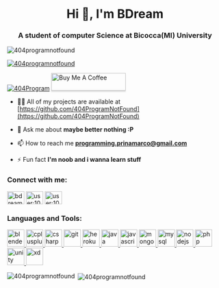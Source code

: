 <h1 align="center">Hi 👋, I'm BDream</h1>
<h3 align="center">A student of computer Science at Bicocca(MI) University</h3>

<p align="left"> <img src="https://komarev.com/ghpvc/?username=404programnotfound&label=Profile%20views&color=0e75b6&style=flat" alt="404programnotfound" /> </p>

<p align="left"> <a href="https://github.com/ryo-ma/github-profile-trophy"><img src="https://github-profile-trophy.vercel.app/?username=404programnotfound&theme=monokai" alt="404programnotfound" /></a> </p>

<p align="left"> <a href="https://twitter.com/404Program" target="blank"><img src="https://img.shields.io/twitter/follow/404Program?logo=twitter&style=for-the-badge" alt="404Program" /></a> 
<a href="https://www.buymeacoffee.com/404ProgramNF" target="_blank"><img src="https://www.buymeacoffee.com/assets/img/custom_images/orange_img.png" alt="Buy Me A Coffee" style="height: 41px !important;width: 174px !important;box-shadow: 0px 3px 2px 0px rgba(190, 190, 190, 0.5) !important;-webkit-box-shadow: 0px 3px 2px 0px rgba(190, 190, 190, 0.5) !important;" ></a></p>


- 👨‍💻 All of my projects are available at [https://github.com/404ProgramNotFound](https://github.com/404ProgramNotFound)

- 💬 Ask me about **maybe better nothing :P**

- 📫 How to reach me **programming.prinamarco@gmail.com**

- ⚡ Fun fact **I'm noob and i wanna learn stuff**

<h3 align="left">Connect with me:</h3>
<p align="left">
<a href="https://twitter.com/bdream01353403" target="blank"><img align="center" src="https://cdn.jsdelivr.net/npm/simple-icons@3.0.1/icons/twitter.svg" alt="bdream01353403" height="30" width="40" /></a>
<a href="https://stackoverflow.com/users/user:10740416" target="blank"><img align="center" src="https://cdn.jsdelivr.net/npm/simple-icons@3.0.1/icons/stackoverflow.svg" alt="user:10740416" height="30" width="40" /></a>
<a href="https://www.npmjs.com/~blankdream" target="blank"><img align="center" margin="0,10" src="https://upload.wikimedia.org/wikipedia/commons/d/db/Npm-logo.svg" alt="user:10740416" height="30" width="40" /></a>
</p>

<h3 align="left">Languages and Tools:</h3>
<p align="left"> <a href="https://www.blender.org/" target="_blank"> <img src="https://download.blender.org/branding/community/blender_community_badge_white.svg" alt="blender" width="40" height="40"/> </a> <a href="https://www.w3schools.com/cpp/" target="_blank"> <img src="https://www.pikpng.com/pngl/m/469-4698781_learning-c-programming-4-c-logo-svg-clipart.png" alt="cplusplus" width="40" height="40"/> </a> <a href="https://www.w3schools.com/cs/" target="_blank"> <img src="https://external-content.duckduckgo.com/iu/?u=https%3A%2F%2Ff0.pngfuel.com%2Fpng%2F520%2F669%2Fc-logo-png-clip-art.png&f=1&nofb=1" alt="csharp" width="40" height="40"/> </a> <a href="https://git-scm.com/" target="_blank"> <img src="https://www.vectorlogo.zone/logos/git-scm/git-scm-icon.svg" alt="git" width="40" height="40"/> </a> <a href="https://heroku.com" target="_blank"> <img src="https://www.vectorlogo.zone/logos/heroku/heroku-icon.svg" alt="heroku" width="40" height="40"/> </a> <a href="https://www.java.com" target="_blank"> <img src="https://www.vectorlogo.zone/logos/java/java-icon.svg" alt="java" width="40" height="40"/> </a> <a href="https://developer.mozilla.org/en-US/docs/Web/JavaScript" target="_blank"> <img src="https://www.vectorlogo.zone/logos/javascript/javascript-icon.svg" alt="javascript" width="40" height="40"/> </a> <a href="https://www.mongodb.com/" target="_blank"> <img src="https://www.vectorlogo.zone/logos/mongodb/mongodb-icon.svg" alt="mongodb" width="40" height="40"/> </a> <a href="https://www.mysql.com/" target="_blank"> <img src="https://www.vectorlogo.zone/logos/mysql/mysql-icon.svg" alt="mysql" width="40" height="40"/> </a> <a href="https://nodejs.org" target="_blank"> <img src="https://www.vectorlogo.zone/logos/nodejs/nodejs-icon.svg" alt="nodejs" width="40" height="40"/> </a> <a href="https://www.php.net" target="_blank"> <img src="https://www.vectorlogo.zone/logos/php/php-icon.svg" alt="php" width="40" height="40"/> </a> <a href="https://unity.com/" target="_blank"> <img src="https://www.vectorlogo.zone/logos/unity3d/unity3d-icon.svg" alt="unity" width="40" height="40"/> </a> <a href="https://www.adobe.com/products/xd.html" target="_blank"> <img src="https://cdn.worldvectorlogo.com/logos/adobe-xd.svg" alt="xd" width="40" height="40"/> </a> </p>

<p><img align="left" src="https://github-readme-stats.vercel.app/api/top-langs?username=404programnotfound&show_icons=true&locale=en&layout=compact" alt="404programnotfound" /></p>

<p>&nbsp;<img align="center" src="https://github-readme-stats.vercel.app/api?username=404programnotfound&show_icons=true&locale=en" alt="404programnotfound" /></p>
